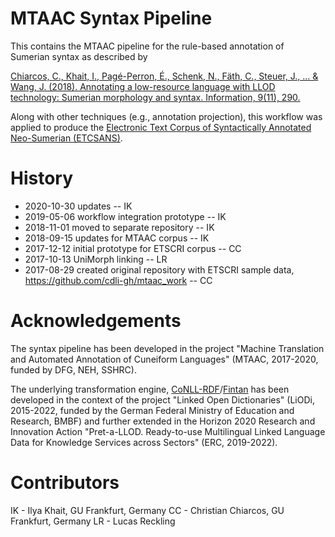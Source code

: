 # MTAAC Syntax Pipeline

This contains the MTAAC pipeline for the rule-based annotation of Sumerian syntax as described by 

[Chiarcos, C., Khait, I., Pagé-Perron, É., Schenk, N., Fäth, C., Steuer, J., ... & Wang, J. (2018). Annotating a low-resource language with LLOD technology: Sumerian morphology and syntax. Information, 9(11), 290.](https://www.mdpi.com/2078-2489/9/11/290/pdf)

Along with other techniques (e.g., annotation projection), this workflow was applied to produce the [Electronic Text Corpus of Syntactically Annotated Neo-Sumerian (ETCSANS)](https://github.com/cdli-gh/ETCSANS).

History
==
- 2020-10-30 updates -- IK
- 2019-05-06 workflow integration prototype -- IK
- 2018-11-01 moved to separate repository -- IK
- 2018-09-15 updates for MTAAC corpus -- IK
- 2017-12-12 initial prototype for ETSCRI corpus -- CC
- 2017-10-13 UniMorph linking -- LR
- 2017-08-29 created original repository with ETSCRI sample data, https://github.com/cdli-gh/mtaac_work -- CC

Acknowledgements
==

The syntax pipeline has been developed in the project "Machine Translation and Automated Annotation of Cuneiform Languages" (MTAAC, 2017-2020, funded by DFG, NEH, SSHRC).

The underlying transformation engine, [CoNLL-RDF](https://github.com/acoli-repo/conll)/[Fintan](https://github.com/Pret-a-LLOD/Fintan) has been developed in the context of the project "Linked Open Dictionaries" (LiODi, 2015-2022, funded by the German Federal Ministry of Education and Research, BMBF) and further extended in the Horizon 2020 Research and Innovation Action "Pret-a-LLOD. Ready-to-use Multilingual Linked Language Data for Knowledge Services across Sectors" (ERC, 2019-2022).

Contributors
==

IK - Ilya Khait, GU Frankfurt, Germany
CC - Christian Chiarcos, GU Frankfurt, Germany
LR - Lucas Reckling
